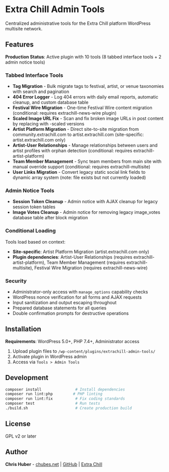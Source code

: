 # Extra Chill Admin Tools

Centralized administrative tools for the Extra Chill platform WordPress multisite network.

## Features

**Production Status**: Active plugin with 10 tools (8 tabbed interface tools + 2 admin notice tools)

### Tabbed Interface Tools
- **Tag Migration** - Bulk migrate tags to festival, artist, or venue taxonomies with search and pagination
- **404 Error Logger** - Log 404 errors with daily email reports, automatic cleanup, and custom database table
- **Festival Wire Migration** - One-time Festival Wire content migration (conditional: requires extrachill-news-wire plugin)
- **Scaled Image URL Fix** - Scan and fix broken image URLs in post content by replacing with -scaled versions
- **Artist Platform Migration** - Direct site-to-site migration from community.extrachill.com to artist.extrachill.com (site-specific: artist.extrachill.com only)
- **Artist-User Relationships** - Manage relationships between users and artist profiles with orphan detection (conditional: requires extrachill-artist-platform)
- **Team Member Management** - Sync team members from main site with manual override support (conditional: requires extrachill-multisite)
- **User Links Migration** - Convert legacy static social link fields to dynamic array system (note: file exists but not currently loaded)

### Admin Notice Tools
- **Session Token Cleanup** - Admin notice with AJAX cleanup for legacy session token tables
- **Image Votes Cleanup** - Admin notice for removing legacy image_votes database table after block migration

### Conditional Loading
Tools load based on context:
- **Site-specific**: Artist Platform Migration (artist.extrachill.com only)
- **Plugin dependencies**: Artist-User Relationships (requires extrachill-artist-platform), Team Member Management (requires extrachill-multisite), Festival Wire Migration (requires extrachill-news-wire)

### Security
- Administrator-only access with `manage_options` capability checks
- WordPress nonce verification for all forms and AJAX requests
- Input sanitization and output escaping throughout
- Prepared database statements for all queries
- Double confirmation prompts for destructive operations

## Installation

**Requirements**: WordPress 5.0+, PHP 7.4+, Administrator access

1. Upload plugin files to `/wp-content/plugins/extrachill-admin-tools/`
2. Activate plugin in WordPress admin
3. Access via `Tools > Admin Tools`

## Development

```bash
composer install               # Install dependencies
composer run lint:php         # PHP linting
composer run lint:fix          # Fix coding standards
composer test                  # Run tests
./build.sh                     # Create production build
```

## License

GPL v2 or later

## Author

**Chris Huber** - [chubes.net](https://chubes.net) | [GitHub](https://github.com/chubes4) | [Extra Chill](https://extrachill.com)